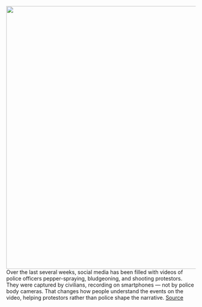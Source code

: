 <img src='https://cdn.vox-cdn.com/thumbor/8k4EVhzaSX6Bd4Tbr7dWg5co7OA=/0x0:4928x3280/1200x800/filters:focal(2070x1246:2858x2034)/cdn.vox-cdn.com/uploads/chorus_image/image/66947301/1216621070.jpg.0.jpg' width='700px' /><br/>
Over the last several weeks, social media has been filled with videos of police officers pepper-spraying, bludgeoning, and shooting protestors. They were captured by civilians, recording on smartphones — not by police body cameras. That changes how people understand the events on the video, helping protestors rather than police shape the narrative.
<a href='https://www.theverge.com/21293502/police-violence-protests-camera-bias-body-cam'> Source <a/>